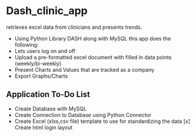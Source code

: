 # Dash_clinic_app
retrieves excel data from clinicians and presents trends.

- Using Python Library DASH along with MySQL this app does the following:
- Lets users log on and off
- Upload a pre-formatted excel document with filled in data points (weekly/bi-weekly)
- Present Charts and Values that are tracked as a company
- Export Graphs/Charts

## Application To-Do List
- Create Database with MySQL
- Create Connection to Database using Python Connector
- Create Excel (xlxs,csv file) template to use for standardizing the data
[x] Create html login layout

